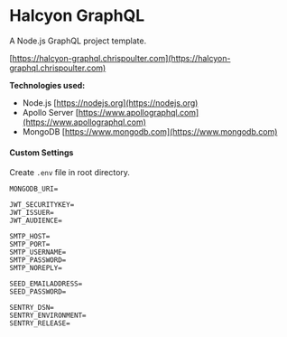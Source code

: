# Halcyon GraphQL

A Node.js GraphQL project template.

[https://halcyon-graphql.chrispoulter.com](https://halcyon-graphql.chrispoulter.com)

**Technologies used:**

-   Node.js
    [https://nodejs.org](https://nodejs.org)
-   Apollo Server
    [https://www.apollographql.com](https://www.apollographql.com)
-   MongoDB
    [https://www.mongodb.com](https://www.mongodb.com)

#### Custom Settings

Create `.env` file in root directory.

```
MONGODB_URI=

JWT_SECURITYKEY=
JWT_ISSUER=
JWT_AUDIENCE=

SMTP_HOST=
SMTP_PORT=
SMTP_USERNAME=
SMTP_PASSWORD=
SMTP_NOREPLY=

SEED_EMAILADDRESS=
SEED_PASSWORD=

SENTRY_DSN=
SENTRY_ENVIRONMENT=
SENTRY_RELEASE=
```
